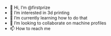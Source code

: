 - 👋 Hi, I’m @firstprize
- 👀 I’m interested in 3d printing
- 🌱 I’m currently learning how to do that
- 💞️ I’m looking to collaborate on machine profiles
- 📫 How to reach me 

<!---
firstprize/firstprize is a ✨ special ✨ repository because its `README.md` (this file) appears on your GitHub profile.
You can click the Preview link to take a look at your changes.
--->
